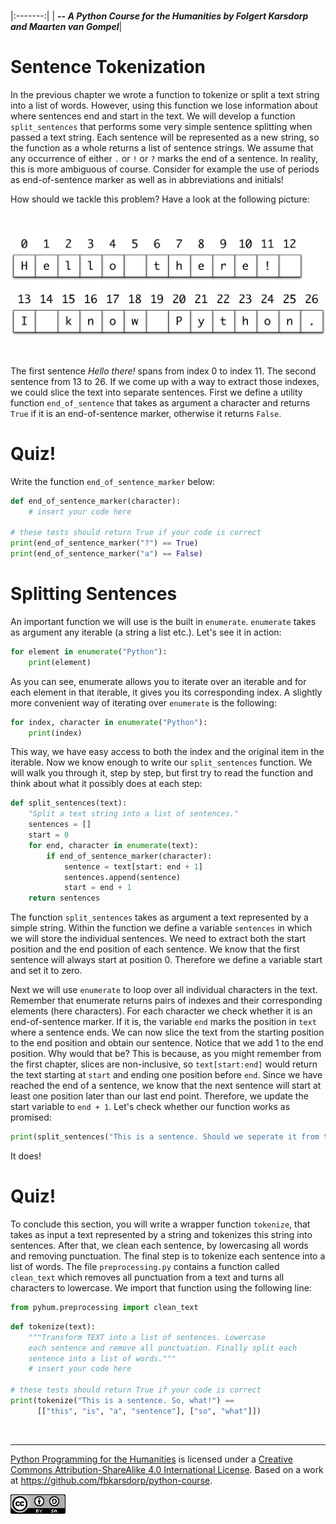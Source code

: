
<BR>

|:-------:|
| <span style="font-size: 100%"><b>_-- A Python Course for the Humanities by Folgert Karsdorp and Maarten van Gompel_</b></span>|

# Sentence Tokenization

In the previous chapter we wrote a function to tokenize or split a text string into a list of words. However, using this function we lose information about where sentences end and start in the text. We will develop a function `split_sentences` that performs some very simple sentence splitting when passed a text string. Each sentence will be represented as a new string, so the function as a whole returns a list of sentence strings. We assume that any occurrence of either `.` or `!` or `?` marks the end of a sentence. In reality, this is more ambiguous of course. Consider for example the use of periods as end-of-sentence marker as well as in abbreviations and initials!

How should we tackle this problem? Have a look at the following picture:

<BR>

![String Indexing](Indexing.png)

<BR>

The first sentence *Hello there!* spans from index 0 to index 11. The second sentence from 13 to 26. If we come up with a way to extract those indexes, we could slice the text into separate sentences. First we define a utility function `end_of_sentence` that takes as argument a character and returns `True` if it is an end-of-sentence marker, otherwise it returns `False`. 


# Quiz!

Write the function `end_of_sentence_marker` below:


```python
def end_of_sentence_marker(character):
    # insert your code here

# these tests should return True if your code is correct
print(end_of_sentence_marker("?") == True)
print(end_of_sentence_marker("a") == False)
```

# Splitting Sentences

An important function we will use is the built in `enumerate`. `enumerate` takes as argument any iterable (a string a list etc.). Let's see it in action:

```python
for element in enumerate("Python"):
    print(element)
```

As you can see, enumerate allows you to iterate over an iterable and for each element in that iterable, it gives you its corresponding index. A slightly more convenient way of iterating over `enumerate` is the following:

```python
for index, character in enumerate("Python"):
    print(index)
```

This way, we have easy access to both the index and the original item in the iterable. Now we know enough to write our `split_sentences` function. We will walk you through it, step by step, but first try to read the function and think about what it possibly does at each step:

```python
def split_sentences(text):
    "Split a text string into a list of sentences."
    sentences = []
    start = 0
    for end, character in enumerate(text):
        if end_of_sentence_marker(character):
            sentence = text[start: end + 1]
            sentences.append(sentence)
            start = end + 1
    return sentences
```

The function `split_sentences` takes as argument a text represented by a simple string. Within the function we define a variable `sentences` in which we will store the individual sentences. We need to extract both the start position and the end position of each sentence. We know that the first sentence will always start at position 0. Therefore we define a variable start and set it to zero.

Next we will use `enumerate` to loop over all individual characters in the text. Remember that enumerate returns pairs of indexes and their corresponding elements (here characters). For each character we check whether it is an end-of-sentence marker. If it is, the variable `end` marks the position in `text` where a sentence ends. We can now slice the text from the starting position to the end position and obtain our sentence. Notice that we add 1 to the end position. Why would that be? This is because, as you might remember from the first chapter, slices are non-inclusive, so `text[start:end]` would return the text starting at `start` and ending one position before `end`. Since we have reached the end of a sentence, we know that the next sentence will start at least one position later than our last end point. Therefore, we update the start variable to `end + 1`. Let's check whether our function works as promised:


```python
print(split_sentences("This is a sentence. Should we seperate it from this one?"))
```

It does! 

# Quiz!

To conclude this section, you will write a wrapper function `tokenize`, that takes as input a text represented by a string and tokenizes this string into sentences. After that, we clean each sentence, by lowercasing all words and removing punctuation. The final step is to tokenize each sentence into a list of words. The file `preprocessing.py` contains a function called `clean_text` which removes all punctuation from a text and turns all characters to lowercase. We import that function using the following line:

```python
from pyhum.preprocessing import clean_text
```

```python
def tokenize(text):
    """Transform TEXT into a list of sentences. Lowercase 
    each sentence and remove all punctuation. Finally split each
    sentence into a list of words."""
    # insert your code here

# these tests should return True if your code is correct
print(tokenize("This is a sentence. So, what!") == 
      [["this", "is", "a", "sentence"], ["so", "what"]])
```

<BR>

----

[Python Programming for the Humanities](http://fbkarsdorp.github.io/python-course) is licensed under a [Creative Commons Attribution-ShareAlike 4.0 International License](https://creativecommons.org/licenses/by-sa/4.0/). Based on a work at https://github.com/fbkarsdorp/python-course.

![Creative Commons](../graphics/CreativeCommons.png)

